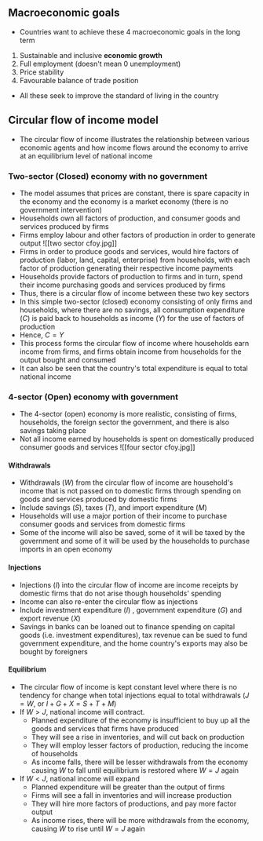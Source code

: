 ## Macroeconomic goals
- Countries want to achieve these 4 macroeconomic goals in the long term
1. Sustainable and inclusive **economic growth**
2. Full employment (doesn't mean 0 unemployment)
3. Price stability
4. Favourable balance of trade position
- All these seek to improve the standard of living in the country
## Circular flow of income model
- The circular flow of income illustrates the relationship between various economic agents and how income flows around the economy to arrive at an equilibrium level of national income
### Two-sector (Closed) economy with no government
- The model assumes that prices are constant, there is spare capacity in the economy and the economy is a market economy (there is no government intervention)
- Households own all factors of production, and consumer goods and services produced by firms
- Firms employ labour and other factors of production in order to generate output
![[two sector cfoy.jpg]]
- Firms in order to produce goods and services, would hire factors of production (labor, land, capital, enterprise) from households, with each factor of production generating their respective income payments
- Households provide factors of production to firms and in turn, spend their income purchasing goods and services produced by firms
- Thus, there is a circular flow of income between these two key sectors
- In this simple two-sector (closed) economy consisting of only firms and households, where there are no savings, all consumption expenditure ($C$) is paid back to households as income ($Y$) for the use of factors of production
- Hence, $C = Y$
- This process forms the circular flow of income where households earn income from firms, and firms obtain income from households for the output bought and consumed
- It can also be seen that the country's total expenditure is equal to total national income
### 4-sector (Open) economy with government
- The 4-sector (open) economy is more realistic, consisting of firms, households, the foreign sector the government, and there is also savings taking place
- Not all income earned by households is spent on domestically produced consumer goods and services
![[four sector cfoy.jpg]]
#### Withdrawals
- Withdrawals ($W$) from the circular flow of income are household's income that is not passed on to domestic firms through spending on goods and services produced by domestic firms
- Include savings ($S$), taxes ($T$), and import expenditure ($M$) 
- Households will use a major portion of their income to purchase consumer goods and services from domestic firms
- Some of the income will also be saved, some of it will be taxed by the government and some of it will be used by the households to purchase imports in an open economy
#### Injections
- Injections ($I$) into the circular flow of income are income receipts by domestic firms that do not arise though households' spending
- Income can also re-enter the circular flow as injections
- Include investment expenditure ($I$) , government expenditure ($G$) and export revenue ($X$)
- Savings in banks can be loaned out to finance spending on capital goods (i.e. investment expenditures), tax revenue can be sued to fund government expenditure, and the home country's exports may also be bought by foreigners
#### Equilibrium
- The circular flow of income is kept constant level where there is no tendency for change when total injections equal to total withdrawals ($J = W$, or $I + G + X = S +T + M$)
- If $W >J$, national income will contract.
	- Planned expenditure of the economy is insufficient to buy up all the goods and services that firms have produced
	- They will see a rise in inventories, and will cut back on production
	- They will employ lesser factors of production, reducing the income of households
	- As income falls, there will be lesser withdrawals from the economy causing $W$ to fall until equilibrium is restored where $W = J$ again
- If $W < J$, national income will expand
	- Planned expenditure will be greater than the output of firms
	- Firms will see a fall in inventories and will increase production
	- They will hire more factors of productions, and pay more factor output
	- As income rises, there will be more withdrawals from the economy, causing $W$ to rise until $W = J$ again
